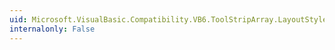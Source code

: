 ```yaml
---
uid: Microsoft.VisualBasic.Compatibility.VB6.ToolStripArray.LayoutStyleChanged
internalonly: False
---
```

